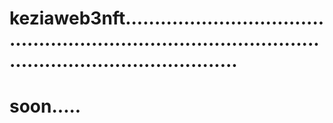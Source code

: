 # keziaweb3nft..............................................................................................................................
# soon.....
